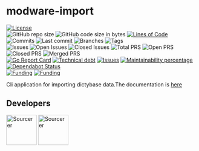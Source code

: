 # modware-import
[![License](https://img.shields.io/badge/License-BSD%202--Clause-blue.svg)](LICENSE)   
![GitHub repo size](https://img.shields.io/github/repo-size/dictyBase/modware-import?style=plastic)
![GitHub code size in bytes](https://img.shields.io/github/languages/code-size/dictyBase/modware-import?style=plastic)
[![Lines of Code](https://badgen.net/codeclimate/loc/dictyBase/modware-import)](https://codeclimate.com/github/dictyBase/modware-import/code)   
![Commits](https://badgen.net/github/commits/dictyBase/modware-import/develop)
![Last commit](https://badgen.net/github/last-commit/dictyBase/modware-import/develop)
![Branches](https://badgen.net/github/branches/dictyBase/modware-import)
![Tags](https://badgen.net/github/tags/dictyBase/modware-import)   
![Issues](https://badgen.net/github/issues/dictyBase/modware-import)
![Open Issues](https://badgen.net/github/open-issues/dictyBase/modware-import)
![Closed Issues](https://badgen.net/github/closed-issues/dictyBase/modware-import)
![Total PRS](https://badgen.net/github/prs/dictyBase/modware-import)
![Open PRS](https://badgen.net/github/open-prs/dictyBase/modware-import)
![Closed PRS](https://badgen.net/github/closed-prs/dictyBase/modware-import)
![Merged PRS](https://badgen.net/github/merged-prs/dictyBase/modware-import)   
[![Go Report Card](https://goreportcard.com/badge/github.com/dictyBase/modware-import)](https://goreportcard.com/report/github.com/dictyBase/modware-import)
[![Technical debt](https://badgen.net/codeclimate/tech-debt/dictyBase/modware-import)](https://codeclimate.com/github/dictyBase/modware-import/trends/technical_debt)
[![Issues](https://badgen.net/codeclimate/issues/dictyBase/modware-import)](https://codeclimate.com/github/dictyBase/modware-import/issues)
[![Maintainability percentage](https://badgen.net/codeclimate/maintainability-percentage/dictyBase/modware-import)](https://codeclimate.com/github/dictyBase/modware-import)
[![Dependabot Status](https://api.dependabot.com/badges/status?host=github&repo=dictyBase/modware-import)](https://dependabot.com)   
[![Funding](https://badgen.net/badge/NIGMS/Rex%20L%20Chisholm,dictyBase/yellow?list=|)](https://projectreporter.nih.gov/project_info_description.cfm?aid=9476993)
[![Funding](https://badgen.net/badge/NIGMS/Rex%20L%20Chisholm,DSC/yellow?list=|)](https://projectreporter.nih.gov/project_info_description.cfm?aid=9438930)

Cli application for importing dictybase data.The documentation is [here](docs/import.md)



## Developers
<a href="https://sourcerer.io/cybersiddhu"><img src="https://sourcerer.io/assets/avatar/cybersiddhu" height="80px" alt="Sourcerer"></a>
<a href="https://sourcerer.io/wildlifehexagon"><img src="https://sourcerer.io/assets/avatar/wildlifehexagon" height="80px" alt="Sourcerer"></a>
